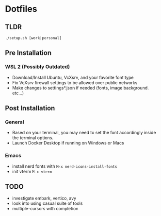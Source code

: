 # Dotfiles

## TLDR

```shell
./setup.sh [work|personal]
```

## Pre Installation

### WSL 2 (Possibly Outdated)

- Download/Install Ubuntu, VcXsrv, and your favorite font type
- Fix VcXsrv firewall settings to be allowed over public networks
- Make changes to settings\*.json if needed (fonts, image background. etc...)

## Post Installation

### General

- Based on your terminal, you may need to set the font accordingly inside the terminal options.
- Launch Docker Desktop if running on Windows or Macs

### Emacs

- install nerd fonts with `M-x nerd-icons-install-fonts`
- init vterm `M-x vterm`

## TODO

- investigate embark, vertico, avy
- look into using casual suite of tools
- multiple-cursors with completion
